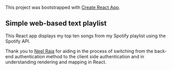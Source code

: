 This project was bootstrapped with [Create React App](https://github.com/facebook/create-react-app).

## Simple web-based text playlist
This React app displays my top ten songs from my Spotify playlist using the Spotify API.

Thank you to [Neel Raja](https://github.com/neelrr1) for aiding in the process of switching from the back-end authentication method to the client side authentication and in understanding rendering and mapping in React.
